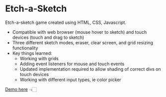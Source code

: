 # Etch-a-Sketch

Etch-a-sketch game created using HTML, CSS, Javascript.
* Compatible with web browser (mouse hover to sketch) and touch devices (touch and drag to sketch)
* Three different sketch modes, eraser, clear screen, and grid resizing functionality
* Key things learned:
  * Working with grids
  * Adding event listeners for mouse and touch events
  * Updated implementation required to allow shading of correct divs on touch devices
  * Working with different input types, ie color picker

[Demo here](https://bkcheung.github.io/Etch-a-Sketch/) 👈🏻
